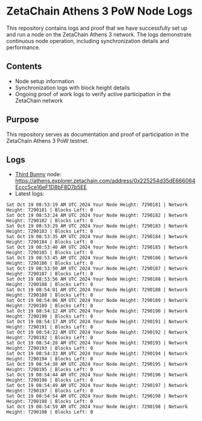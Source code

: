 # ZetaChain Athens 3 PoW Node Logs
This repository contains logs and proof that we have successfully set up and run a node on the ZetaChain Athens 3 network. The logs demonstrate continuous node operation, including synchronization details and performance.

## Contents
- Node setup information
- Synchronization logs with block height details
- Ongoing proof of work logs to verify active participation in the ZetaChain network

## Purpose
This repository serves as documentation and proof of participation in the ZetaChain Athens 3 PoW testnet.

## Logs

- [Third Bunny](https://thirdbunny.xyz/) node: https://athens.explorer.zetachain.com/address/0x225254d35dE666064Eccc5ce16eF1D8bF8D7b5EE
- Latest logs:
```
Sat Oct 19 08:53:19 AM UTC 2024 Your Node Height: 7290181 | Network Height: 7290181 | Blocks Left: 0
Sat Oct 19 08:53:24 AM UTC 2024 Your Node Height: 7290182 | Network Height: 7290182 | Blocks Left: 0
Sat Oct 19 08:53:29 AM UTC 2024 Your Node Height: 7290183 | Network Height: 7290183 | Blocks Left: 0
Sat Oct 19 08:53:35 AM UTC 2024 Your Node Height: 7290184 | Network Height: 7290184 | Blocks Left: 0
Sat Oct 19 08:53:40 AM UTC 2024 Your Node Height: 7290185 | Network Height: 7290185 | Blocks Left: 0
Sat Oct 19 08:53:45 AM UTC 2024 Your Node Height: 7290186 | Network Height: 7290186 | Blocks Left: 0
Sat Oct 19 08:53:50 AM UTC 2024 Your Node Height: 7290187 | Network Height: 7290187 | Blocks Left: 0
Sat Oct 19 08:53:56 AM UTC 2024 Your Node Height: 7290188 | Network Height: 7290188 | Blocks Left: 0
Sat Oct 19 08:54:01 AM UTC 2024 Your Node Height: 7290188 | Network Height: 7290188 | Blocks Left: 0
Sat Oct 19 08:54:06 AM UTC 2024 Your Node Height: 7290189 | Network Height: 7290189 | Blocks Left: 0
Sat Oct 19 08:54:12 AM UTC 2024 Your Node Height: 7290190 | Network Height: 7290190 | Blocks Left: 0
Sat Oct 19 08:54:17 AM UTC 2024 Your Node Height: 7290191 | Network Height: 7290191 | Blocks Left: 0
Sat Oct 19 08:54:22 AM UTC 2024 Your Node Height: 7290192 | Network Height: 7290192 | Blocks Left: 0
Sat Oct 19 08:54:28 AM UTC 2024 Your Node Height: 7290193 | Network Height: 7290193 | Blocks Left: 0
Sat Oct 19 08:54:33 AM UTC 2024 Your Node Height: 7290194 | Network Height: 7290194 | Blocks Left: 0
Sat Oct 19 08:54:38 AM UTC 2024 Your Node Height: 7290195 | Network Height: 7290195 | Blocks Left: 0
Sat Oct 19 08:54:44 AM UTC 2024 Your Node Height: 7290196 | Network Height: 7290196 | Blocks Left: 0
Sat Oct 19 08:54:49 AM UTC 2024 Your Node Height: 7290197 | Network Height: 7290197 | Blocks Left: 0
Sat Oct 19 08:54:54 AM UTC 2024 Your Node Height: 7290198 | Network Height: 7290198 | Blocks Left: 0
Sat Oct 19 08:54:59 AM UTC 2024 Your Node Height: 7290198 | Network Height: 7290198 | Blocks Left: 0
```
